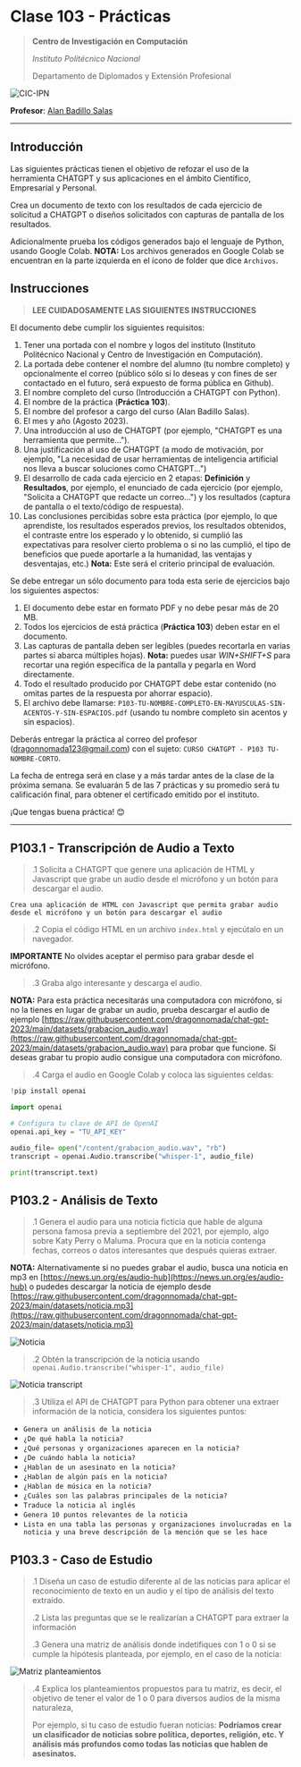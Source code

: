 # Clase 103 - Prácticas

> **Centro de Investigación en Computación**
>
> *Instituto Politécnico Nacional*
>
> Departamento de Diplomados y Extensión Profesional
>

![CIC-IPN](https://www.cic.ipn.mx/images/logos/logositiocicletras.png)

**Profesor**: [Alan Badillo Salas](alan@nomadacode.com)

---

## Introducción

Las siguientes prácticas tienen el objetivo de refozar el uso de la herramienta CHATGPT y sus aplicaciones en el ámbito Científico, Empresarial y Personal.

Crea un documento de texto con los resultados de cada ejercicio de solicitud a CHATGPT o diseños solicitados con capturas de pantalla de los resultados.

Adicionalmente prueba los códigos generados bajo el lenguaje de Python, usando Google Colab. **NOTA:** Los archivos generados en Google Colab se encuentran en la parte izquierda en el ícono de folder que dice `Archivos`.

## Instrucciones

> **LEE CUIDADOSAMENTE LAS SIGUIENTES INSTRUCCIONES**

El documento debe cumplir los siguientes requisitos:

1. Tener una portada con el nombre y logos del instituto (Instituto Politécnico Nacional y Centro de Investigación en Computación).
2. La portada debe contener el nombre del alumno (tu nombre completo) y opcionalmente el correo (público sólo si lo deseas y con fines de ser contactado en el futuro, será expuesto de forma pública en Github).
3. El nombre completo del curso (Introducción a CHATGPT con Python).
4. El nombre de la práctica (**Práctica 103**).
5. El nombre del profesor a cargo del curso (Alan Badillo Salas).
6. El mes y año (Agosto 2023).
7. Una introducción al uso de CHATGPT (por ejemplo, "CHATGPT es una herramienta que permite...").
8. Una justificación al uso de CHATGPT (a modo de motivación, por ejemplo, "La necesidad de usar herramientas de inteligencia artificial nos lleva a buscar soluciones como CHATGPT...")
9. El desarrollo de cada cada ejercicio en 2 etapas: **Definición** y **Resultados**, por ejemplo, el enunciado de cada ejercicio (por ejemplo, "Solicita a CHATGPT que redacte un correo...") y los resultados (captura de pantalla o el texto/código de respuesta).
10. Las conclusiones percibidas sobre esta práctica (por ejemplo, lo que aprendiste, los resultados esperados previos, los resultados obtenidos, el contraste entre los esperado y lo obtenido, si cumplió las expectativas para resolver cierto problema o si no las cumplió, el tipo de beneficios que puede aportarle a la humanidad, las ventajas y desventajas, etc.) **Nota:** Este será el criterio principal de evaluación.

Se debe entregar un sólo documento para toda esta serie de ejercicios bajo los siguientes aspectos:

1. El documento debe estar en formato PDF y no debe pesar más de 20 MB.
2. Todos los ejercicios de está práctica (**Práctica 103**) deben estar en el documento.
3. Las capturas de pantalla deben ser legibles (puedes recortarla en varias partes si abarca múltiples hojas). **Nota:** puedes usar *WIN+SHIFT+S* para recortar una región específica de la pantalla y pegarla en Word directamente.
4. Todo el resultado producido por CHATGPT debe estar contenido (no omitas partes de la respuesta por ahorrar espacio).
5. El archivo debe llamarse: `P103-TU-NOMBRE-COMPLETO-EN-MAYUSCULAS-SIN-ACENTOS-Y-SIN-ESPACIOS.pdf` (usando tu nombre completo sin acentos y sin espacios).

Deberás entregar la práctica al correo del profesor ([dragonnomada123@gmail.com](dragonnomada123@gmail.com)) con el sujeto: `CURSO CHATGPT - P103 TU-NOMBRE-CORTO`.

La fecha de entrega será en clase y a más tardar antes de la clase de la próxima semana. Se evaluarán 5 de las 7 prácticas y su promedio será tu calificación final, para obtener el certificado emitido por el instituto.

¡Que tengas buena práctica! 😊

---

## P103.1 - Transcripción de Audio a Texto

> .1 Solicita a CHATGPT que genere una aplicación de HTML y Javascript que grabe un audio desde el micrófono y un botón para descargar el audio. 
>

```text
Crea una aplicación de HTML con Javascript que permita grabar audio desde el micrófono y un botón para descargar el audio
```

> .2 Copia el código HTML en un archivo `index.html` y ejecútalo en un navegador.
>

**IMPORTANTE** No olvides aceptar el permiso para grabar desde el micrófono.

> .3 Graba algo interesante y descarga el audio. 
>

**NOTA:** Para esta práctica necesitarás una computadora con micrófono, si no la tienes en lugar de grabar un audio, prueba descargar el audio de ejemplo [https://raw.githubusercontent.com/dragonnomada/chat-gpt-2023/main/datasets/grabacion_audio.wav](https://raw.githubusercontent.com/dragonnomada/chat-gpt-2023/main/datasets/grabacion_audio.wav) para probar que funcione. Si deseas grabar tu propio audio consigue una computadora con micrófono. 

> .4 Carga el audio en Google Colab y coloca las siguientes celdas:
>

```python
!pip install openai
```

```python
import openai

# Configura tu clave de API de OpenAI
openai.api_key = "TU_API_KEY"
```

```python
audio_file= open("/content/grabacion_audio.wav", "rb")
transcript = openai.Audio.transcribe("whisper-1", audio_file)

print(transcript.text)
```

## P103.2 - Análisis de Texto

> .1 Genera el audio para una noticia ficticia que hable de alguna persona famosa previa a septiembre del 2021, por ejemplo, algo sobre Katy Perry o Maluma. Procura que en la noticia contenga fechas, correos o datos interesantes que después quieras extraer. 
>

**NOTA:** Alternativamente si no puedes grabar el audio, busca una noticia en mp3 en [https://news.un.org/es/audio-hub](https://news.un.org/es/audio-hub) o pudedes descargar la noticia de ejemplo desde [https://raw.githubusercontent.com/dragonnomada/chat-gpt-2023/main/datasets/noticia.mp3](https://raw.githubusercontent.com/dragonnomada/chat-gpt-2023/main/datasets/noticia.mp3)

![Noticia](image.png)


> .2 Obtén la transcripción de la noticia usando `openai.Audio.transcribe("whisper-1", audio_file)`
> 

![Noticia transcript](image-1.png)

> .3 Utiliza el API de CHATGPT para Python para obtener una extraer información de la noticia, considera los siguientes puntos:

* `Genera un análisis de la noticia`
* `¿De qué habla la noticia?`
* `¿Qué personas y organizaciones aparecen en la noticia?`
* `¿De cuándo habla la noticia?`
* `¿Hablan de un asesinato en la noticia?`
* `¿Hablan de algún país en la noticia?`
* `¿Hablan de música en la noticia?`
* `¿Cuáles son las palabras principales de la noticia?`
* `Traduce la noticia al inglés`
* `Genera 10 puntos relevantes de la noticia`
* `Lista en una tabla las personas y organizaciones involucradas en la noticia y una breve descripción de la mención que se les hace`

## P103.3 - Caso de Estudio

> .1 Diseña un caso de estudio diferente al de las noticias para aplicar el reconocimiento de texto en un audio y el tipo de análisis del texto extraído.
>
> .2 Lista las preguntas que se le realizarían a CHATGPT para extraer la información
>
> .3 Genera una matriz de análisis donde indetifiques con 1 o 0 si se cumple la hipótesis planteada, por ejemplo, en el caso de la noticia:
>

![Matriz planteamientos](image-2.png)

> .4 Explica los planteamientos propuestos para tu matriz, es decir, el objetivo de tener el valor de 1 o 0 para diversos audios de la misma naturaleza, 
>
> Por ejemplo, si tu caso de estudio fueran noticias: **Podríamos crear un clasificador de noticias sobre política, deportes, religión, etc. Y análisis más profundos como todas las noticias que hablen de asesinatos.**